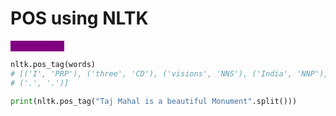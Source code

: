 # POS using NLTK

<mark style="color:purple;background-color:purple;">**Use nltk.pos**</mark>

```python
nltk.pos_tag(words)
# [('I', 'PRP'), ('three', 'CD'), ('visions', 'NNS'), ('India', 'NNP'), 
# ('.', '.')]

print(nltk.pos_tag("Taj Mahal is a beautiful Monument".split()))
```
